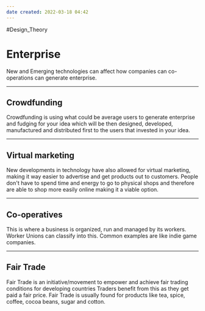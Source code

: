 ```yaml
---
date created: 2022-03-18 04:42
---
```


#Design_Theory

# Enterprise

New and Emerging technologies can affect how companies can co-operations can generate enterprise.

---

## Crowdfunding

Crowdfunding is using what could be average users to generate enterprise and fudging for your idea which will be then designed, developed, manufactured and distributed first to the users that invested in your idea.

---

## Virtual marketing

New developments in technology have also allowed for virtual marketing, making it way easier to advertise and get products out to customers.
People don't have to spend time and energy to go to physical shops and therefore are able to shop more easily online making it a viable option.

---

## Co-operatives

This is where a business is organized, run and managed by its workers.
Worker Unions can classify into this. Common examples are like indie game companies.

---

## Fair Trade

Fair Trade is an initiative/movement to empower and achieve fair trading conditions for developing countries
Traders benefit from this as they get paid a fair price.
Fair Trade is usually found for products like tea, spice, coffee, cocoa beans, sugar and cotton.
